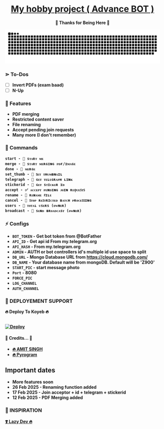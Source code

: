 

<h1 align="center">
 <b><a href="https://telegram.me/LazyDeveloper" target="/blank"> My hobby project ( Advance BOT ) </a></>
</h1>

<p align="center">🤍 Thanks for Being Here 🤍</p>

<div align="center">
  <picture>
    <source
      media="(prefers-color-scheme: dark)"
      srcset="https://raw.githubusercontent.com/platane/snk/output/github-contribution-grid-snake-dark.svg"
    />
    <source
      media="(prefers-color-scheme: light)"
      srcset="https://raw.githubusercontent.com/platane/snk/output/github-contribution-grid-snake.svg"
    />
    <img
      alt="github contribution grid snake animation"
      src="https://raw.githubusercontent.com/platane/snk/output/github-contribution-grid-snake.svg"
    />
  </picture>
</div>


### ⋗ To-Dos
- [ ] Invert PDFs (exam baad)
- [ ] N-Up

### 🥰 Features
 * PDF merging
 * Restricted content saver 
 * File renaming
 * Accept pending join requests
 * Many more (I don't remember)

### 🚦 Commands
```
start - 🤖 sᴛᴀʀᴛ ᴍᴇ
merge - 📃 sᴛᴀʀᴛ ᴍᴇʀɢɪɴɢ ᴘᴅғ/ɪᴍᴀɢᴇ
done - 📂 ᴍᴇʀɢᴇ
set_thumb - 📸 ꜱᴇᴛ ᴛʜᴜᴍʙɴᴀɪʟ 
telegraph - 🔗 ɢᴇᴛ ᴛᴇʟᴇɢʀᴀᴘʜ ʟɪɴᴋ
stickerid - 👾 ɢᴇᴛ sᴛɪᴄᴋᴇʀ ɪᴅ
accept - ✅ ᴀᴄᴄᴇᴘᴛ ᴘᴇɴᴅɪɴɢ ᴊᴏɪɴ ʀᴇǫᴜᴇꜱᴛꜱ 
rename - 📕 ʀᴇɴᴀᴍᴇ ꜰɪʟᴇ
cancel - 🚫 ꜱᴛᴏᴘ ʀᴇꜱᴛʀɪᴄᴛᴇᴅ ʙᴀᴛᴄʜ ᴘʀᴏᴄᴇꜱꜱɪɴɢ
users - 👥 ᴛᴏᴛᴀʟ ᴜsᴇʀs (ᴏᴡɴᴇʀ)
broadcast - 📩 sᴇɴᴅ ʙʀᴏᴀᴅᴄᴀsᴛ (ᴏᴡɴᴇʀ)
```

### ⚡️ Configs 
* `BOT_TOKEN`  - Get bot token from @BotFather
* `API_ID` - Get api id From my.telegram.org 
* `API_HASH` - From my.telegram.org 
* `ADMIN` - AUTH or bot controllers id's multiple id use space to split 
* `DB_URL`  - Mongo Database URL from https://cloud.mongodb.com/
* `DB_NAME`  - Your database name from mongoDB. Default will be 'Z900'
* `START_PIC` - start message photo
* `Port` - 8080
* `FORCE_PIC`
* `LOG_CHANNEL`
* `AUTH_CHANNEL`


### 📶 DEPLOYEMENT SUPPORT

<summary>🔥 Deploy To Koyeb 🔥</summary>
<p>
<br>                 
<a target="/blank" href="https://app.koyeb.com/deploy?type=git&repository=github.com/LazyDeveloperr/Gangster-Baby-Renamer-BOT&branch=main&name=lazy-gangster-baby" >
  <img src="https://www.koyeb.com/static/images/deploy/button.svg" alt="Deploy">
</a>
</p>

#### 🧡 Credits... 🧡
- [🔥 AMIT SINGH](https://github.com/Ur_Amit_01) 
- [🔥 Pyrogram](https://github.com/pyrogram/pyrogram)

## Important dates
* More features soon 
* 26 Feb 2025 - Renaming function added
* 17 Feb 2025 - Join acceptor + id + telegram + stickerid
* 12 Feb 2025 - PDF Merging added



### 🤩 INSPIRATION
<a href="#">
   <p>❣️ Lazy Dev 🔥</p>
</a>
